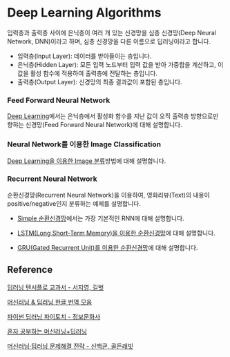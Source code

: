 # Deep Learning Algorithms

입력층과 출력층 사이에 은닉층이 여러 개 있는 신경망을 심층 신경망(Deep Neural Network, DNN)이라고 하며, 심층 신경망을 다른 이름으로 딥러닝이라고 합니다. 

- 입력층(Input Layer): 데이터를 받아들이는 층입니다.
- 은닉층(Hidden Layer): 모든 입력 노드부터 입력 값을 받아 가중합을 계산하고, 이 값을 활성 함수에 적용하여 출력층에 전달하는 층입니다.
- 출력층(Output Layer): 신경망의 최종 결과값이 포함된 층입니다. 

### Feed Forward Neural Network

[Deep Learning](https://github.com/kyopark2014/deep-learning-algorithms/blob/main/deep-learning.md)에서는 은닉층에서 활성화 함수를 지난 값이 오직 출력층 방향으로만 향햐는 신경망(Feed Forward Neural Network)에 대해 설명합니다. 

### Neural Network를 이용한 Image Classification

[Deep Learning을 이용한 Image 분류](https://github.com/kyopark2014/deep-learning-algorithms/blob/main/image_classification.md)방법에 대해 설명합니다.


### Recurrent Neural Network

순환신경망(Recurrent Neural Network)을 이용하여, 영화리뷰(Text)의 내용이 positive/negative인지 분류하는 예제를 설명합니다. 

- [Simple 순환신경망](https://github.com/kyopark2014/deep-learning-algorithms/blob/main/rnn.md)에서는 가장 기본적인 RNN에 대해 설명합니다. 

- [LSTM(Long Short-Term Memory)을 이용한 순환신경망](https://github.com/kyopark2014/deep-learning-algorithms/blob/main/rnn-lstm.md)에 대해 설명합니다.

- [GRU(Gated Recurrent Unit)를 이용한 순환신경망](https://github.com/kyopark2014/deep-learning-algorithms/blob/main/rnn-gru.md)에 대해 설명합니다. 


## Reference

[딥러닝 텐서플로 교과서 - 서지영, 길벗](https://github.com/gilbutITbook/080263)

[머신러닝 & 딥러닝 한글 번역 모음](https://ml-ko.kr/)

[파이썬 딥러닝 파이토치 - 정보문화사](https://github.com/Justin-A/DeepLearning101)

[혼자 공부하는 머신러닝+딥러닝](https://github.com/rickiepark/hg-mldl)

[머신러닝·딥러닝 문제해결 전략 - 신백균, 골든래빗](https://github.com/BaekKyunShin/musthave_mldl_problem_solving_strategy)

